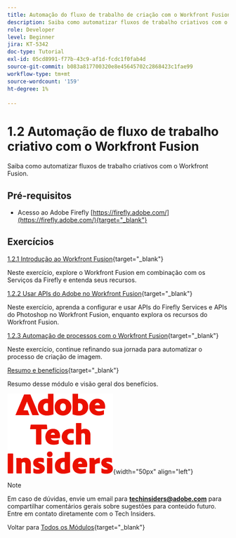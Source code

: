 ```yaml
---
title: Automação do fluxo de trabalho de criação com o Workfront Fusion
description: Saiba como automatizar fluxos de trabalho criativos com o Workfront Fusion
role: Developer
level: Beginner
jira: KT-5342
doc-type: Tutorial
exl-id: 05cd8991-f77b-43c9-af1d-fcdc1f0fab4d
source-git-commit: b083a817700320e8e45645702c2868423c1fae99
workflow-type: tm+mt
source-wordcount: '159'
ht-degree: 1%

---
```


# 1.2 Automação de fluxo de trabalho criativo com o Workfront Fusion

Saiba como automatizar fluxos de trabalho criativos com o Workfront Fusion.

## Pré-requisitos

- Acesso ao Adobe Firefly [https://firefly.adobe.com/](https://firefly.adobe.com/){target="_blank"}

## Exercícios

[1.2.1 Introdução ao Workfront Fusion](./ex1.md){target="_blank"}

Neste exercício, explore o Workfront Fusion em combinação com os Serviços da Firefly e entenda seus recursos.

[1.2.2 Usar APIs do Adobe no Workfront Fusion](./ex2.md){target="_blank"}

Neste exercício, aprenda a configurar e usar APIs do Firefly Services e APIs do Photoshop no Workfront Fusion, enquanto explora os recursos do Workfront Fusion.

[1.2.3 Automação de processos com o Workfront Fusion](./ex3.md){target="_blank"}

Neste exercício, continue refinando sua jornada para automatizar o processo de criação de imagem.

[Resumo e benefícios](./summary.md){target="_blank"}

Resumo desse módulo e visão geral dos benefícios.

![Informantes técnicos](./../../../assets/images/techinsiders.png){width="50px" align="left"}

>[!NOTE]
>
>Em caso de dúvidas, envie um email para **techinsiders@adobe.com** para compartilhar comentários gerais sobre sugestões para conteúdo futuro. Entre em contato diretamente com o Tech Insiders.

Voltar para [Todos os Módulos](../../../overview.md){target="_blank"}
